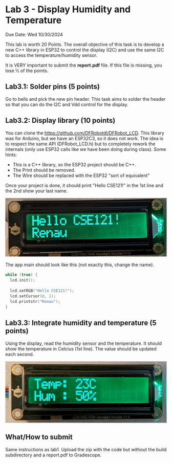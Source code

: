 # Lab 3 - Display Humidity and Temperature

Due Date: Wed 10/30/2024

This lab is worth 20 Points. The overall objective of this task is to develop a
new C++ library in ESP32 to control the display (I2C) and use the same I2C to
access the temperature/humidity sensor.

It is VERY important to submit the **report.pdf** file. If this
file is missing, you lose 1⁄2 of the points.

## Lab3.1: Solder pins (5 points)

Go to bells and pick the new pin header. This task aims to solder the header so that you can do
the I2C and Vdd control for the display.

## Lab3.2: Display library (10 points)

You can clone the <https://github.com/DFRobotdl/DFRobot_LCD>. This library was for Arduino, but we have an ESP32C3, so it does not work. The idea is to respect the same API (DFRobot_LCD.h) but to completely rework the internals (only use ESP32 calls like we have been doing during class). Some hints:

* This is a C++ library, so the ESP32 project should be C++.
* The Print should be removed.
* The Wire should be replaced with the ESP32 "sort of equivalent"

Once your project is done, it should print "Hello CSE121!" in the 1st line and the 2nd show your last name.

![Hello CSE121](lab3/hello_cse121.png)

The app main should look like this (not exactly this, change the name).

```c
while (true) {
  lcd.init();

  lcd.setRGB("Hello CSE121!");
  lcd.setCursor(0, 1);
  lcd.printstr("Renau");
}
```

## Lab3.3: Integrate humidity and temperature (5 points)

Using the display, read the humidity sensor and the temperature. It should show the temperature in Celcius (1st line). The value should be updated each second.

![Temperature and Humidity](lab3/temperature.png)

## What/How to submit

Same instructions as lab1. Upload the zip with the code but without the build
subdirectory and a report.pdf to Gradescope.
